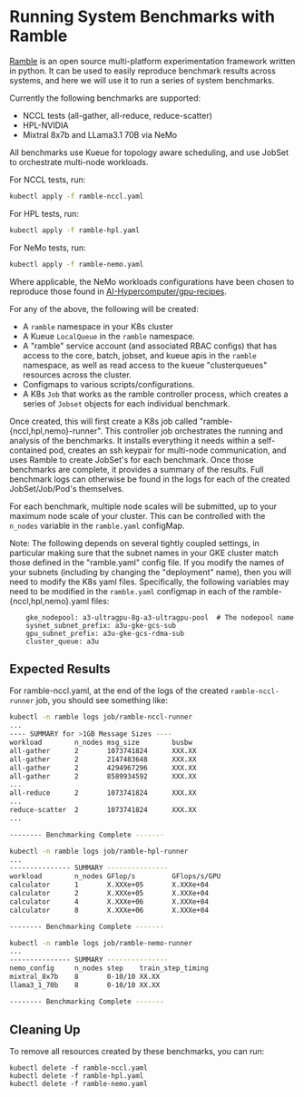 Running System Benchmarks with Ramble
=====================================

[Ramble](https://github.com/GoogleCloudPlatform/ramble) is an open source
multi-platform experimentation framework written in python. It can be used
to easily reproduce benchmark results across systems, and here
we will use it to run a series of system benchmarks.

Currently the following benchmarks are supported:

* NCCL tests (all-gather, all-reduce, reduce-scatter)
* HPL-NVIDIA
* Mixtral 8x7b and LLama3.1 70B via NeMo

All benchmarks use Kueue for topology aware scheduling, and use JobSet
to orchestrate multi-node workloads.

For NCCL tests, run:

   ```bash
   kubectl apply -f ramble-nccl.yaml
   ```

For HPL tests, run:

   ```bash
   kubectl apply -f ramble-hpl.yaml
   ```

For NeMo tests, run:

   ```bash
   kubectl apply -f ramble-nemo.yaml
   ```

Where applicable, the NeMo workloads configurations have been chosen to
reproduce those found in
[AI-Hypercomputer/gpu-recipes](https://github.com/AI-Hypercomputer/gpu-recipes).

For any of the above, the following will be created:

* A `ramble` namespace in your K8s cluster
* A Kueue `LocalQueue` in the `ramble` namespace.
* A "ramble" service account (and associated RBAC configs) that has access to
  the core, batch, jobset, and kueue apis in the `ramble` namespace, as well as
  read access to the kueue "clusterqueues" resources across the cluster.
* Configmaps to various scripts/configurations.
* A K8s `Job` that works as the ramble controller process, which creates a
  series of `Jobset` objects for each individual benchmark.

Once created, this will first create a K8s job called
"ramble-{nccl,hpl,nemo}-runner". This controller job orchestrates the running
and analysis of the benchmarks. It installs everything it needs within a
self-contained pod, creates an ssh keypair for multi-node communication, and
uses Ramble to create JobSet's for each benchmark. Once those benchmarks
are complete, it provides a summary of the results. Full benchmark logs can
otherwise be found in the logs for each of the created JobSet/Job/Pod's
themselves.

For each benchmark, multiple node scales will be submitted, up to your maximum
node scale of your cluster.  This can be controlled with the `n_nodes` variable
in the `ramble.yaml` configMap.

Note: The following depends on several tightly coupled settings, in particular
making sure that the subnet names in your GKE cluster match those defined in
the "ramble.yaml" config file. If you modify the names of your subnets
(including by changing the "deployment" name), then you will need to modify
the K8s yaml files. Specifically, the following variables may need to be
modified in the `ramble.yaml` configmap in each of the
ramble-{nccl,hpl,nemo}.yaml files:

        gke_nodepool: a3-ultragpu-8g-a3-ultragpu-pool  # The nodepool name
        sysnet_subnet_prefix: a3u-gke-gcs-sub
        gpu_subnet_prefix: a3u-gke-gcs-rdma-sub
        cluster_queue: a3u

Expected Results
----------------

For ramble-nccl.yaml, at the end of the logs of the created `ramble-nccl-runner`
job, you should see something like:

   ```bash
   kubectl -n ramble logs job/ramble-nccl-runner
   ...
   ---- SUMMARY for >1GB Message Sizes ----
   workload        n_nodes msg_size        busbw
   all-gather      2       1073741824      XXX.XX
   all-gather      2       2147483648      XXX.XX
   all-gather      2       4294967296      XXX.XX
   all-gather      2       8589934592      XXX.XX
   ...
   all-reduce      2       1073741824      XXX.XX
   ...
   reduce-scatter  2       1073741824      XXX.XX
   ...

   -------- Benchmarking Complete -------
   ```

   ```bash
   kubectl -n ramble logs job/ramble-hpl-runner
   ...
   --------------- SUMMARY ---------------
   workload        n_nodes GFlop/s         GFlops/s/GPU
   calculator      1       X.XXXe+05       X.XXXe+04
   calculator      2       X.XXXe+05       X.XXXe+04
   calculator      4       X.XXXe+06       X.XXXe+04
   calculator      8       X.XXXe+06       X.XXXe+04

   -------- Benchmarking Complete -------
   ```

   ```bash
   kubectl -n ramble logs job/ramble-nemo-runner
   ...
   --------------- SUMMARY ---------------
   nemo_config     n_nodes step    train_step_timing
   mixtral_8x7b    8       0-10/10 XX.XX
   llama3_1_70b    8       0-10/10 XX.XX

   -------- Benchmarking Complete -------
   ```

Cleaning Up
-----------

To remove all resources created by these benchmarks, you can run:

    kubectl delete -f ramble-nccl.yaml
    kubectl delete -f ramble-hpl.yaml
    kubectl delete -f ramble-nemo.yaml
